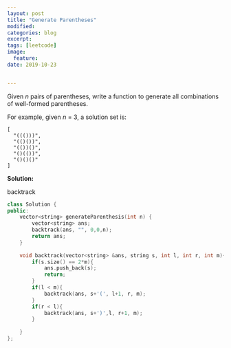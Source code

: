```yaml
---
layout: post
title: "Generate Parentheses"
modified:
categories: blog
excerpt:
tags: [leetcode]
image:
  feature:
date: 2019-10-23


---
```


Given *n* pairs of parentheses, write a function to generate all combinations of well-formed parentheses.

For example, given *n* = 3, a solution set is:

```
[
  "((()))",
  "(()())",
  "(())()",
  "()(())",
  "()()()"
]
```



**Solution:**

backtrack

```c++
class Solution {
public:
    vector<string> generateParenthesis(int n) {
        vector<string> ans;
        backtrack(ans, "", 0,0,n);
        return ans;
    }
    
    void backtrack(vector<string> &ans, string s, int l, int r, int m){
        if(s.size() == 2*m){
            ans.push_back(s);
            return;
        }
        if(l < m){
            backtrack(ans, s+'(', l+1, r, m);
        }
        if(r < l){
            backtrack(ans, s+')',l, r+1, m);
        }
        
    }
};
```

